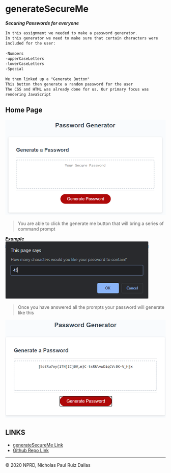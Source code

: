 # generateSecureMe

***Securing Passwords for everyone***
```
In this assignment we needed to make a password generator.
In this generator we need to make sure that certain characters were included for the user:

-Numbers
-upperCaseLetters
-lowerCaseLetters
-Special 

We then linked up a "Generate Button"
This button then generate a random password for the user
The CSS and HTML was already done for us. Our primary focus was rendering JavaScript
```

## Home Page
![before](./photos/before.png)

> You are able to click the generate me button that will bring a series of command prompt 

***Example***
![prompt](./photos/prompt.png)

> Once you have answered all the prompts your password will generate like this

![after](./photos/after.png)


## LINKS

- [generateSecureMe Link](https://nicholasd-uci.github.io/generateSecureMe/)
- [Github Repo Link](https://github.com/nicholasd-uci/generateSecureMe)

- - -
© 2020 NPRD, Nicholas Paul Ruiz Dallas